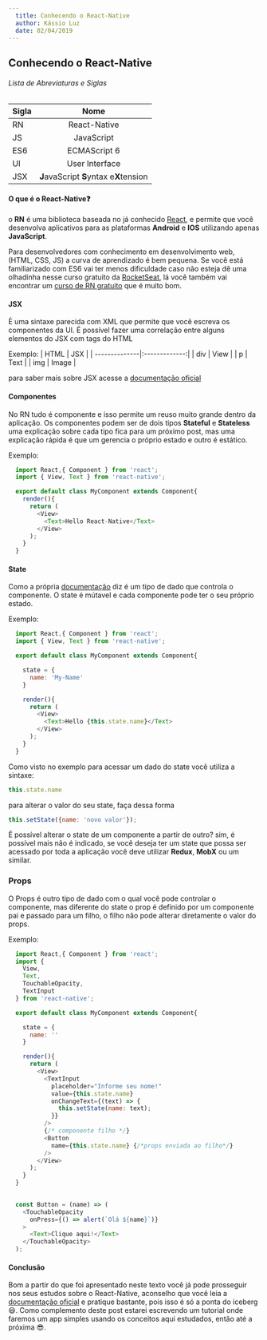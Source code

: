 ```yaml
---
  title: Conhecendo o React-Native
  author: Kássio Luz
  date: 02/04/2019
---
```


Conhecendo o React-Native
--

###### Lista de Abreviaturas e Siglas
| Sigla         | Nome                       |
| ------------- |:--------------------------:|
| RN            | React-Native               |
| JS            | JavaScript                 |
| ES6           | ECMAScript 6               |
| UI            | User Interface             |
| JSX           | **J**avaScript **S**yntax e**X**tension|

#### O que é o React-Native:question: 

o **RN** é uma biblioteca baseada no já conhecido [React](https://reactjs.org/), e permite que você desenvolva aplicativos para as plataformas **Android** e **IOS** utilizando apenas **JavaScript**.

Para desenvolvedores com conhecimento em desenvolvimento web, (HTML, CSS, JS) a curva de aprendizado é bem pequena. Se você está familiarizado com ES6 vai ter menos dificuldade caso não esteja dê uma olhadinha nesse curso gratuito da [RocketSeat](https://rocketseat.com.br/starter/curso-gratuito-javascript-es6), lá você também vai encontrar um [curso de RN gratuito](https://rocketseat.com.br/starter/curso-gratuito-react-native) que é muito bom.

#### JSX

È uma sintaxe parecida com XML que permite que você escreva os componentes da UI. É possível fazer uma correlação entre alguns elementos do JSX com tags do HTML

Exemplo:
| HTML          | JSX           |
| --------------|:-------------:|
| div           | View          |
| p             | Text          |
| img           | Image         |

para saber mais sobre JSX acesse a [documentação oficial ](https://reactjs.org/docs/introducing-jsx.html)

#### Componentes 
No RN tudo é componente e isso permite um reuso muito grande dentro da aplicação. Os componentes podem ser de dois tipos **Stateful** e **Stateless** uma explicação sobre cada tipo fica para um próximo post, mas uma explicação rápida é que um gerencia o próprio estado e outro é estático.

Exemplo:

```js
  import React,{ Component } from 'react';
  import { View, Text } from 'react-native';

  export default class MyComponent extends Component{
    render(){
      return (
        <View>
          <Text>Hello React-Native</Text>
        </View>
      );
    }
  }
```

#### State
Como a própria [documentação](https://facebook.github.io/react-native/docs/state) diz é um tipo de dado que controla o componente. O state é mútavel e cada componente pode ter o seu próprio estado.

Exemplo:
```js
  import React,{ Component } from 'react';
  import { View, Text } from 'react-native';

  export default class MyComponent extends Component{

    state = {
      name: 'My-Name'
    }

    render(){
      return (
        <View>
          <Text>Hello {this.state.name}</Text>
        </View>
      );
    }
  }
```
Como visto no exemplo para acessar um dado do state você utiliza a sintaxe:
```js 
this.state.name
```

para alterar o valor do seu state, faça dessa forma

```js 
this.setState({name: 'novo valor'});
```

É possível alterar o state de um componente a partir de outro? sim, é possível mais não é indicado, se você deseja ter um state que possa ser acessado por toda a aplicação você deve utilizar **Redux**, **MobX** ou um similar.

### Props
O Props é outro tipo de dado com o qual você pode controlar o componente, mas diferente do state o prop é definido por um componente pai e passado para um filho, o filho não pode alterar diretamente o valor do props.

Exemplo:
```js
  import React,{ Component } from 'react';
  import {
    View,
    Text,
    TouchableOpacity,
    TextInput
  } from 'react-native';

  export default class MyComponent extends Component{

    state = {
      name: ''
    }

    render(){
      return (
        <View>
          <TextInput
            placeholder="Informe seu nome!"
            value={this.state.name}
            onChangeText={(text) => {
              this.setState(name: text);
            }}
          />
          {/* componente filho */}
          <Button
            name={this.state.name} {/*props enviada ao filho*/}
          />
        </View>
      );
    }
  }

  
  const Button = (name) => (
    <TouchableOpacity
      onPress={() => alert(`Olá ${name}`)}
    >
      <Text>Clique aqui!</Text>
    </TouchableOpacity>
  );
```

#### Conclusão

Bom a partir do que foi apresentado neste texto você já pode prosseguir nos seus estudos sobre o React-Native, aconselho que você leia a [documentação oficial](https://facebook.github.io/react-native/) e pratique bastante, pois isso é só a ponta do iceberg :laughing:. Como complemento deste post estarei escrevendo um tutorial onde faremos um app simples usando os conceitos aqui estudados, então até a próxima  :sunglasses:. 

